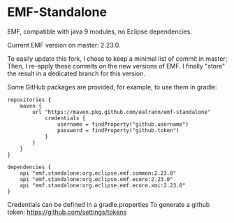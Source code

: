 # EMF-Standalone
EMF, compatible with java 9 modules, no Eclipse dependencies.

Current EMF version on master: 2.23.0.

To easily update this fork, I chose to keep a minimal list of commit in master; Then, I re-apply these commits on the new versions of EMF. I finally "store" the result in a dedicated branch for this version.

Some GitHub packages are provided, for example, to use them in gradle:
```
repositories {
	maven {
		url "https://maven.pkg.github.com/ealrann/emf-standalone"
			credentials {
				username = findProperty("github.username")
				password = findProperty("github.token")
			}
		}
	}
}

dependencies {
	api "emf.standalone:org.eclipse.emf.common:2.23.0"
	api "emf.standalone:org.eclipse.emf.ecore:2.23.0"
	api "emf.standalone:org.eclipse.emf.ecore.xmi:2.23.0"
}
```
Credentials can be defined in a gradle.properties
To generate a github token: https://github.com/settings/tokens
